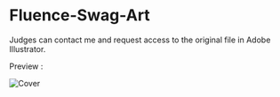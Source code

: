 # Fluence-Swag-Art


Judges can contact me and request access to the original file in Adobe Illustrator.



Preview :



![Cover](https://user-images.githubusercontent.com/101134545/157322602-984f8e32-cd66-4f97-9b50-4ed065b46839.jpg)
